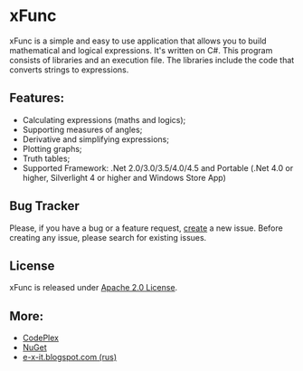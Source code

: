 xFunc
=====

xFunc is a simple and easy to use application that allows you to build mathematical and logical expressions. It's written on C#. This program consists of libraries and an execution file. The libraries include the code that converts strings to expressions.

## Features:

* Calculating expressions (maths and logics);
* Supporting measures of angles;
* Derivative and simplifying expressions;
* Plotting graphs;
* Truth tables;
* Supported Framework: .Net 2.0/3.0/3.5/4.0/4.5 and Portable (.Net 4.0 or higher, Silverlight 4 or higher and Windows Store App)

## Bug Tracker

Please, if you have a bug or a feature request, [create](https://github.com/sys27/xFunc/issues) a new issue. Before creating any issue, please search for existing issues.

## License

xFunc is released under [Apache 2.0 License](http://www.apache.org/licenses/LICENSE-2.0.html).

## More:

* [CodePlex](http://xfunc.codeplex.com/)
* [NuGet](https://nuget.org/packages?q=xFunc)
* [e-x-it.blogspot.com (rus)](http://e-x-it.blogspot.com/2012/12/xfunc-14.html)
